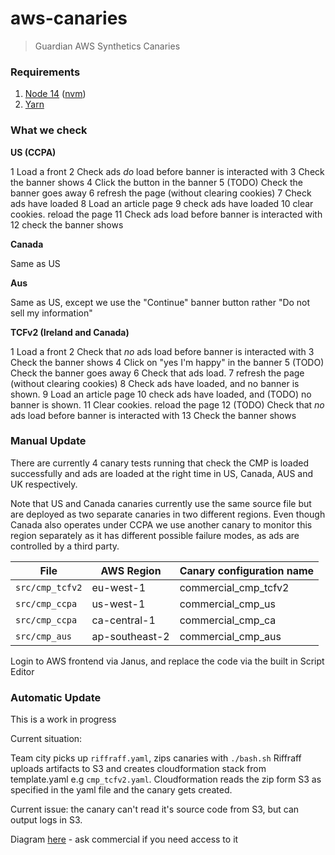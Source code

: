 # aws-canaries

> Guardian AWS Synthetics Canaries

### Requirements

1. [Node 14](https://nodejs.org/en/download/) ([nvm](https://github.com/nvm-sh/nvm))
2. [Yarn](https://classic.yarnpkg.com/en/docs/install/)

### What we check

**US (CCPA)**

1 Load a front
2 Check ads _do_ load before banner is interacted with
3 Check the banner shows
4 Click the button in the banner
5 (TODO) Check the banner goes away
6 refresh the page (without clearing cookies)
7 Check ads have loaded
8 Load an article page
9 check ads have loaded
10 clear cookies. reload the page
11 Check ads load before banner is interacted with
12 check the banner shows

**Canada**

Same as US

**Aus**

Same as US, except we use the "Continue" banner button rather "Do not sell my information"

**TCFv2 (Ireland and Canada)**

1 Load a front
2 Check that _no_ ads load before banner is interacted with
3 Check the banner shows
4 Click on "yes I'm happy" in the banner
5 (TODO) Check the banner goes away
6 Check that ads load.
7 refresh the page (without clearing cookies)
8 Check ads have loaded, and no banner is shown.
9 Load an article page
10 check ads have loaded, and (TODO) no banner is shown.
11 Clear cookies. reload the page
12 (TODO) Check that _no_ ads load before banner is interacted with
13 Check the banner shows

### Manual Update

There are currently 4 canary tests running that check the CMP is loaded successfully and ads are loaded at the right time in US, Canada, AUS and UK respectively.

Note that US and Canada canaries currently use the same source file but are deployed as two separate canaries in two different regions. Even though Canada also operates under CCPA we use another canary to monitor this region separately as it has different possible failure modes, as ads are controlled by a third party.

| File            | AWS Region     | Canary configuration name |
| --------------- | -------------- | ------------------------- |
| `src/cmp_tcfv2` | eu-west-1      | commercial_cmp_tcfv2      |
| `src/cmp_ccpa`  | us-west-1      | commercial_cmp_us         |
| `src/cmp_ccpa`  | ca-central-1   | commercial_cmp_ca         |
| `src/cmp_aus`   | ap-southeast-2 | commercial_cmp_aus        |

Login to AWS frontend via Janus, and replace the code via the built in Script Editor

### Automatic Update

This is a work in progress

Current situation:

Team city picks up `riffraff.yaml`, zips canaries with `./bash.sh`
Riffraff uploads artifacts to S3 and creates cloudformation stack from template.yaml e.g `cmp_tcfv2.yaml`.
Cloudformation reads the zip form S3 as specified in the yaml file and the canary gets created.

Current issue: the canary can't read it's source code from S3, but can output logs in S3.

Diagram [here](https://docs.google.com/presentation/d/1l8QFoq7siUWdJMRq_qc8vLcNf1iFhXH5aKx3Ok5xEu4/edit#slide=id.gb8f2b491c7_0_44) - ask commercial if you need access to it
